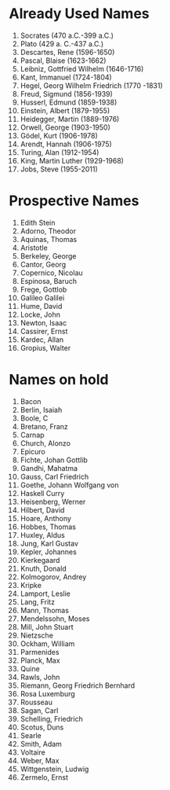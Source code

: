# Already Used Names

1. Socrates (470 a.C.-399 a.C.)
2. Plato (429 a. C.-437 a.C.)
3. Descartes, Rene (1596-1650)
4. Pascal, Blaise (1623-1662)
5. Leibniz, Gottfried Wilhelm (1646-1716)
6. Kant, Immanuel (1724-1804)
7. Hegel, Georg Wilhelm Friedrich (1770 -1831)
8. Freud, Sigmund (1856-1939)
9. Husserl, Edmund (1859-1938)
10. Einstein, Albert (1879-1955)
11. Heidegger, Martin (1889-1976)
12. Orwell, George (1903-1950)
13. Gödel, Kurt (1906-1978)
14. Arendt, Hannah (1906-1975)
15. Turing, Alan (1912-1954)
16. King, Martin Luther (1929-1968)
17. Jobs, Steve (1955-2011)

# Prospective Names

1.  Edith Stein
2.  Adorno, Theodor
3.  Aquinas, Thomas
4.  Aristotle
5.  Berkeley, George
6.  Cantor, Georg
7.  Copernico, Nicolau
8.  Espinosa, Baruch
9.  Frege, Gottlob
10. Galileo Galilei
11. Hume, David
12. Locke, John
13. Newton, Isaac
14. Cassirer, Ernst
15. Kardec, Allan
16. Gropius, Walter

# Names on hold

1. Bacon
3. Berlin, Isaiah
4. Boole, C
5. Bretano, Franz
6. Carnap
7. Church, Alonzo
8. Epicuro
9. Fichte, Johan Gottlib
10. Gandhi, Mahatma
11. Gauss, Carl Friedrich
12. Goethe, Johann Wolfgang von
13. Haskell Curry
14. Heisenberg, Werner
15. Hilbert, David
16. Hoare, Anthony
17. Hobbes, Thomas
18. Huxley, Aldus
19. Jung, Karl Gustav
20. Kepler, Johannes
21. Kierkegaard
22. Knuth, Donald
23. Kolmogorov, Andrey
24. Kripke
25. Lamport, Leslie
26. Lang, Fritz
27. Mann, Thomas
28. Mendelssohn, Moses
29. Mill, John Stuart
30. Nietzsche
31. Ockham, William
32. Parmenides
33. Planck, Max
34. Quine
35. Rawls, John
36. Riemann, Georg Friedrich Bernhard
37. Rosa Luxemburg
38. Rousseau
39. Sagan, Carl
40. Schelling, Friedrich
41. Scotus, Duns
42. Searle
43. Smith, Adam
44. Voltaire
45. Weber, Max
46. Wittgenstein, Ludwig
47. Zermelo, Ernst
